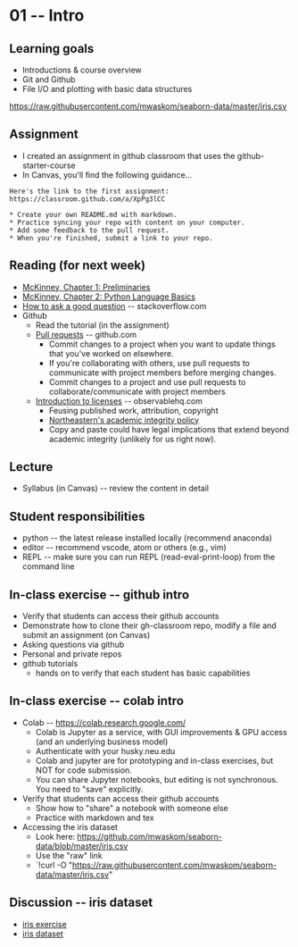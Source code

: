 
# 01 -- Intro

## Learning goals

* Introductions & course overview
* Git and Github
* File I/O and plotting with basic data structures

https://raw.githubusercontent.com/mwaskom/seaborn-data/master/iris.csv

## Assignment

* I created an assignment in github classroom that uses the github-starter-course
* In Canvas, you'll find the following guidance...
```
Here's the link to the first assignment: https://classroom.github.com/a/XpPg3lCC

* Create your own README.md with markdown.
* Practice syncing your repo with content on your computer.
* Add some feedback to the pull request.
* When you're finished, submit a link to your repo.
```

## Reading (for next week)

* [McKinney, Chapter 1: Preliminaries](https://learning.oreilly.com/library/view/python-for-data/9781098104023/ch01.html)
* [McKinney, Chapter 2: Python Language Basics](https://learning.oreilly.com/library/view/python-for-data/9781098104023/ch01.html)
* [How to ask a good question](https://stackoverflow.com/help/how-to-ask) -- stackoverflow.com
* Github
  * Read the tutorial (in the assignment)
  * [Pull requests](https://docs.github.com/en/pull-requests) -- github.com
    * Commit changes to a project when you want to update things that you've worked on elsewhere.
    * If you're collaborating with others, use pull requests to communicate with project members before merging changes.
    * Commit changes to a project and use pull requests to collaborate/communicate with project members
  * [Introduction to licenses](https://observablehq.com/@observablehq/licenses) -- observablehq.com
    * Feusing published work, attribution, copyright
    * [Northeastern's academic integrity policy](https://osccr.sites.northeastern.edu/academic-integrity-policy/)
    * Copy and paste could have legal implications that extend beyond academic integrity (unlikely for us right now).

## Lecture

* Syllabus (in Canvas) -- review the content in detail

## Student responsibilities

* python -- the latest release installed locally (recommend anaconda)
* editor -- recommend vscode, atom or others (e.g., vim)
* REPL -- make sure you can run REPL (read-eval-print-loop) from the command line

## In-class exercise -- github intro

* Verify that students can access their github accounts
* Demonstrate how to clone their gh-classroom repo, modify a file and submit an assignment (on Canvas)
* Asking questions via github
* Personal and private repos
* github tutorials
  * hands on to verify that each student has basic capabilities

## In-class exercise -- colab intro

* Colab -- https://colab.research.google.com/
  * Colab is Jupyter as a service, with GUI improvements & GPU access (and an underlying business model)
  * Authenticate with your husky.neu.edu
  * Colab and jupyter are for prototyping and in-class exercises, but NOT for code submission.
  * You can share Jupyter notebooks, but editing is not synchronous.  You need to "save" explicitly.
* Verify that students can access their github accounts
  * Show how to "share" a notebook with someone else
  * Practice with markdown and tex
* Accessing the iris dataset
  * Look here: https://github.com/mwaskom/seaborn-data/blob/master/iris.csv
  * Use the "raw" link
  * `!curl -O "https://raw.githubusercontent.com/mwaskom/seaborn-data/master/iris.csv"

## Discussion -- iris dataset

* [iris exercise](./iris_exercise.md)
* [iris dataset](./iris_dataset.md)
